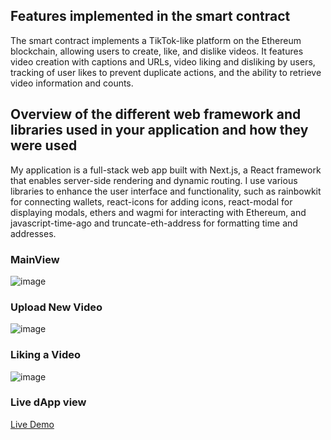## Features implemented in the smart contract

The smart contract implements a TikTok-like platform on the Ethereum blockchain, allowing users to create, like, and dislike videos. It features video creation with captions and URLs, video liking and disliking by users, tracking of user likes to prevent duplicate actions, and the ability to retrieve video information and counts.


## Overview of the different web framework and libraries used in your application and how they were used

My application is a full-stack web app built with Next.js, a React framework that enables server-side rendering and dynamic routing. I use various libraries to enhance the user interface and functionality, such as rainbowkit for connecting wallets, react-icons for adding icons, react-modal for displaying modals, ethers and wagmi for interacting with Ethereum, and javascript-time-ago and truncate-eth-address for formatting time and addresses.

### MainView
![image](https://github.com/rywndr/SocialdApp/assets/88234565/9089316e-7409-449f-9c38-28f2803cddc6)

### Upload New Video
![image](https://github.com/rywndr/SocialdApp/assets/88234565/710ed083-985f-4e9b-9419-e254393e36fc)


### Liking a Video
![image](https://github.com/rywndr/SocialdApp/assets/88234565/2ebd276c-faab-41e5-a29d-a054f7911354)

### Live dApp view
[Live Demo](https://tiktokdapp.vercel.app/)
